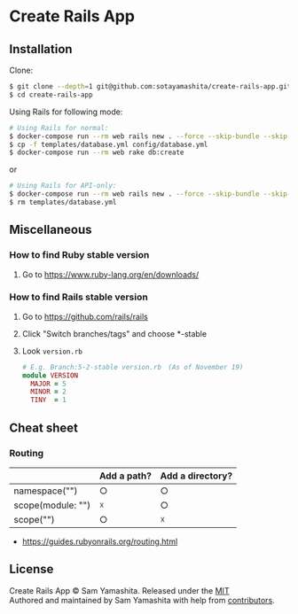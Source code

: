 # Create Rails App

## Installation

Clone:

```bash
$ git clone --depth=1 git@github.com:sotayamashita/create-rails-app.git
$ cd create-rails-app
```

Using Rails for following mode:

```bash
# Using Rails for normal:
$ docker-compose run --rm web rails new . --force --skip-bundle --skip-test --skip-yarn --skip-coffee --database=postgresql
$ cp -f templates/database.yml config/database.yml
$ docker-compose run --rm web rake db:create
```

or

```bash
# Using Rails for API-only:
$ docker-compose run --rm web rails new . --force --skip-bundle --skip-test --skip-yarn --api
$ rm templates/database.yml
```


## Miscellaneous

### How to find Ruby stable version

1. Go to https://www.ruby-lang.org/en/downloads/

### How to find Rails stable version

1. Go to https://github.com/rails/rails
1. Click "Switch branches/tags" and choose \*-stable
1. Look `version.rb`

    ```ruby
    # E.g. Branch:5-2-stable version.rb　(As of November 19)
    module VERSION
      MAJOR = 5
      MINOR = 2
      TINY  = 1
    ```

## Cheat sheet

### Routing

|   | Add a path? | Add a directory? |
|---|---|---|
| namespace("") | ○ | ○ |
| scope(module: "")  | ☓ | ○ |
| scope("") | ○ | ☓ |

- https://guides.rubyonrails.org/routing.html

## License

Create Rails App © Sam Yamashita. Released under the [MIT](LICENSE)<br/>
Authored and maintained by Sam Yamashita with help from [contributors](https://github.com/sotayamashita/create-rails-app/contributors).
